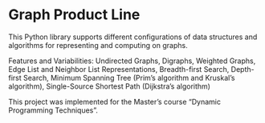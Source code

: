 # Graph Product Line
This Python library supports different configurations of data structures and algorithms for representing and computing on graphs.

Features and Variabilities: Undirected Graphs, Digraphs, Weighted Graphs, Edge List and Neighbor List Representations, Breadth-first Search, Depth-first Search, Minimum Spanning Tree (Prim’s algorithm and Kruskal’s algorithm), Single-Source Shortest Path (Dijkstra’s algorithm)


This project was implemented for the Master’s course “Dynamic Programming Techniques”.
